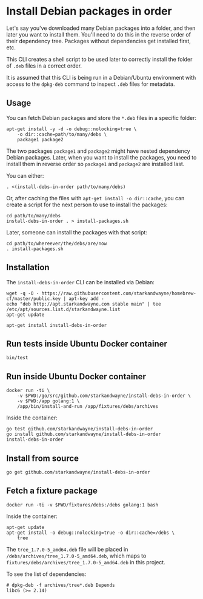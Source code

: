 # Install Debian packages in order

Let's say you've downloaded many Debian packages into a folder, and then later you want to install them. You'll need to do this in the reverse order of their dependency tree. Packages without dependencies get installed first, etc.

This CLI creates a shell script to be used later to correctly install the folder of `.deb` files in a correct order.

It is assumed that this CLI is being run in a Debian/Ubuntu environment with access to the `dpkg-deb` command to inspect `.deb` files for metadata.

## Usage

You can fetch Debian packages and store the `*.deb` files in a specific folder:

```plain
apt-get install -y -d -o debug::nolocking=true \
    -o dir::cache=path/to/many/debs \
    package1 package2
```

The two packages `package1` and `package2` might have nested dependency Debian packages. Later, when you want to install the packages, you need to install them in reverse order so `package1` and `package2` are installed last.

You can either:

```plain
. <(install-debs-in-order path/to/many/debs)
```

Or, after caching the files with `apt-get install -o dir::cache`, you can create a script for the next person to use to install the packages:

```plain
cd path/to/many/debs
install-debs-in-order . > install-packages.sh
```

Later, someone can install the packages with that script:

```plain
cd path/to/whereever/the/debs/are/now
. install-packages.sh
```

## Installation

The `install-debs-in-order` CLI can be installed via Debian:

```plain
wget -q -O - https://raw.githubusercontent.com/starkandwayne/homebrew-cf/master/public.key | apt-key add -
echo "deb http://apt.starkandwayne.com stable main" | tee /etc/apt/sources.list.d/starkandwayne.list
apt-get update

apt-get install install-debs-in-order
```

## Run tests inside Ubuntu Docker container

```plain
bin/test
```

## Run inside Ubuntu Docker container

```plain
docker run -ti \
    -v $PWD:/go/src/github.com/starkandwayne/install-debs-in-order \
    -v $PWD:/app golang:1 \
    /app/bin/install-and-run /app/fixtures/debs/archives
```

Inside the container:

```plain
go test github.com/starkandwayne/install-debs-in-order
go install github.com/starkandwayne/install-debs-in-order
install-debs-in-order
```

## Install from source

```plain
go get github.com/starkandwayne/install-debs-in-order
```

## Fetch a fixture package

```plain
docker run -ti -v $PWD/fixtures/debs:/debs golang:1 bash
```

Inside the container:

```plain
apt-get update
apt-get install -o debug::nolocking=true -o dir::cache=/debs \
    tree
```

The `tree_1.7.0-5_amd64.deb` file will be placed in `/debs/archives/tree_1.7.0-5_amd64.deb`, which maps to `fixtures/debs/archives/tree_1.7.0-5_amd64.deb` in this project.

To see the list of dependencies:

```plain
# dpkg-deb -f archives/tree*.deb Depends
libc6 (>= 2.14)
```
